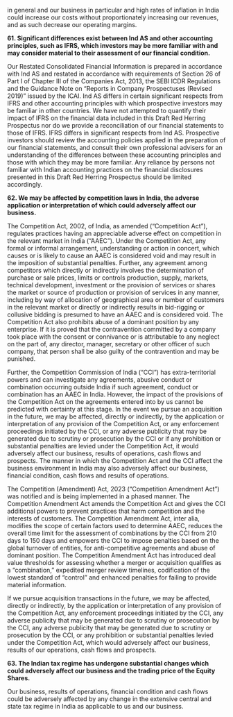 in general and our business in particular and high rates of inflation in India could increase our costs without proportionately increasing our revenues, and as such decrease our operating margins.

**61. Significant differences exist between Ind AS and other accounting principles, such as IFRS, which investors may be more familiar with and may consider material to their assessment of our financial condition.**

Our Restated Consolidated Financial Information is prepared in accordance with Ind AS and restated in accordance with requirements of Section 26 of Part I of Chapter III of the Companies Act, 2013, the SEBI ICDR Regulations and the Guidance Note on “Reports in Company Prospectuses (Revised 2019)” issued by the ICAI. Ind AS differs in certain significant respects from IFRS and other accounting principles with which prospective investors may be familiar in other countries. We have not attempted to quantify their impact of IFRS on the financial data included in this Draft Red Herring Prospectus nor do we provide a reconciliation of our financial statements to those of IFRS. IFRS differs in significant respects from Ind AS. Prospective investors should review the accounting policies applied in the preparation of our financial statements, and consult their own professional advisers for an understanding of the differences between these accounting principles and those with which they may be more familiar. Any reliance by persons not familiar with Indian accounting practices on the financial disclosures presented in this Draft Red Herring Prospectus should be limited accordingly.

**62. We may be affected by competition laws in India, the adverse application or interpretation of which could adversely affect our business.**

The Competition Act, 2002, of India, as amended (“Competition Act”), regulates practices having an appreciable adverse effect on competition in the relevant market in India (“AAEC”). Under the Competition Act, any formal or informal arrangement, understanding or action in concert, which causes or is likely to cause an AAEC is considered void and may result in the imposition of substantial penalties. Further, any agreement among competitors which directly or indirectly involves the determination of purchase or sale prices, limits or controls production, supply, markets, technical development, investment or the provision of services or shares the market or source of production or provision of services in any manner, including by way of allocation of geographical area or number of customers in the relevant market or directly or indirectly results in bid-rigging or collusive bidding is presumed to have an AAEC and is considered void. The Competition Act also prohibits abuse of a dominant position by any enterprise. If it is proved that the contravention committed by a company took place with the consent or connivance or is attributable to any neglect on the part of, any director, manager, secretary or other officer of such company, that person shall be also guilty of the contravention and may be punished.

Further, the Competition Commission of India (“CCI”) has extra-territorial powers and can investigate any agreements, abusive conduct or combination occurring outside India if such agreement, conduct or combination has an AAEC in India. However, the impact of the provisions of the Competition Act on the agreements entered into by us cannot be predicted with certainty at this stage. In the event we pursue an acquisition in the future, we may be affected, directly or indirectly, by the application or interpretation of any provision of the Competition Act, or any enforcement proceedings initiated by the CCI, or any adverse publicity that may be generated due to scrutiny or prosecution by the CCI or if any prohibition or substantial penalties are levied under the Competition Act, it would adversely affect our business, results of operations, cash flows and prospects. The manner in which the Competition Act and the CCI affect the business environment in India may also adversely affect our business, financial condition, cash flows and results of operations.

The Competition (Amendment) Act, 2023 (“Competition Amendment Act”) was notified and is being implemented in a phased manner. The Competition Amendment Act amends the Competition Act and gives the CCI additional powers to prevent practices that harm competition and the interests of customers. The Competition Amendment Act, inter alia, modifies the scope of certain factors used to determine AAEC, reduces the overall time limit for the assessment of combinations by the CCI from 210 days to 150 days and empowers the CCI to impose penalties based on the global turnover of entities, for anti-competitive agreements and abuse of dominant position. The Competition Amendment Act has introduced deal value thresholds for assessing whether a merger or acquisition qualifies as a “combination,” expedited merger review timelines, codification of the lowest standard of “control” and enhanced penalties for failing to provide material information.

If we pursue acquisition transactions in the future, we may be affected, directly or indirectly, by the application or interpretation of any provision of the Competition Act, any enforcement proceedings initiated by the CCI, any adverse publicity that may be generated due to scrutiny or prosecution by the CCI, any adverse publicity that may be generated due to scrutiny or prosecution by the CCI, or any prohibition or substantial penalties levied under the Competition Act, which would adversely affect our business, results of our operations, cash flows and prospects.

**63. The Indian tax regime has undergone substantial changes which could adversely affect our business and the trading price of the Equity Shares.**

Our business, results of operations, financial condition and cash flows could be adversely affected by any change in the extensive central and state tax regime in India as applicable to us and our business.